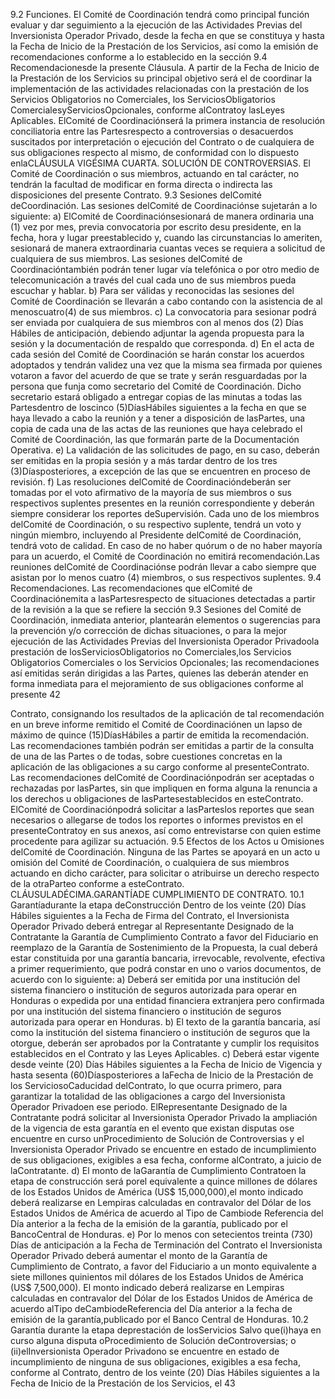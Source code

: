
9.2 Funciones.
El Comité de Coordinación tendrá como principal función evaluar y dar seguimiento a la ejecución de las Actividades
Previas del Inversionista Operador Privado, desde la fecha en que se constituya y hasta la Fecha de Inicio de la
Prestación de los Servicios, así como la emisión de recomendaciones conforme a lo establecido en la sección 9.4
Recomendacionesde la presente Cláusula.
A partir de la Fecha de Inicio de la Prestación de los Servicios su principal objetivo será el de coordinar la
implementación de las actividades relacionadas con la prestación de los Servicios Obligatorios no Comerciales, los
ServiciosObligatorios ComercialesyServiciosOpcionales, conforme alContratoy lasLeyes Aplicables.
ElComité de Coordinaciónserá la primera instancia de resolución conciliatoria entre las Partesrespecto a controversias
o desacuerdos suscitados por interpretación o ejecución del Contrato o de cualquiera de sus obligaciones respecto al
mismo, de conformidad con lo dispuesto enlaCLÁUSULA VIGÉSIMA CUARTA. SOLUCIÓN DE CONTROVERSIAS.
El Comité de Coordinación o sus miembros, actuando en tal carácter, no tendrán la facultad de modificar en forma
directa o indirecta las disposiciones del presente Contrato.
9.3 Sesiones delComité deCoordinación.
Las sesiones delComité de Coordinaciónse sujetarán a lo siguiente:
a) ElComité de Coordinaciónsesionará de manera ordinaria una (1) vez por mes, previa convocatoria por escrito
desu presidente, en la fecha, hora y lugar preestablecido y, cuando las circunstancias lo ameriten, sesionará
de manera extraordinaria cuantas veces se requiera a solicitud de cualquiera de sus miembros. Las sesiones
delComité de Coordinacióntambién podrán tener lugar vía telefónica o por otro medio de telecomunicación a
través del cual cada uno de sus miembros pueda escuchar y hablar.
b) Para ser válidas y reconocidas las sesiones del Comité de Coordinación se llevarán a cabo contando con la
asistencia de al menoscuatro(4) de sus miembros.
c) La convocatoria para sesionar podrá ser enviada por cualquiera de sus miembros con al menos dos (2) Días
Hábiles de anticipación, debiendo adjuntar la agenda propuesta para la sesión y la documentación de respaldo
que corresponda.
d) En el acta de cada sesión del Comité de Coordinación se harán constar los acuerdos adoptados y tendrán
validez una vez que la misma sea firmada por quienes votaron a favor del acuerdo de que se trate y serán
resguardadas por la persona que funja como secretario del Comité de Coordinación. Dicho secretario estará
obligado a entregar copias de las minutas a todas las Partesdentro de loscinco (5)DíasHábiles siguientes a
la fecha en que se haya llevado a cabo la reunión y a tener a disposición de lasPartes, una copia de cada una
de las actas de las reuniones que haya celebrado el Comité de Coordinación, las que formarán parte de la
Documentación Operativa.
e) La validación de las solicitudes de pago, en su caso, deberán ser emitidas en la propia sesión y a más tardar
dentro de los tres (3)Díasposteriores, a excepción de las que se encuentren en proceso de revisión.
f) Las resoluciones delComité de Coordinacióndeberán ser tomadas por el voto afirmativo de la mayoría de sus
miembros o sus respectivos suplentes presentes en la reunión correspondiente y deberán siempre considerar
los reportes deSupervisión. Cada uno de los miembros delComité de Coordinación, o su respectivo suplente,
tendrá un voto y ningún miembro, incluyendo al Presidente delComité de Coordinación, tendrá voto de calidad.
En caso de no haber quórum o de no haber mayoría para un acuerdo, el Comité de Coordinación no emitirá
recomendación.Las reuniones delComité de Coordinaciónse podrán llevar a cabo siempre que asistan por lo
menos cuatro (4) miembros, o sus respectivos suplentes.
9.4 Recomendaciones.
Las recomendaciones que elComité de Coordinaciónemita a lasPartesrespecto de situaciones detectadas a partir de la
revisión a la que se refiere la sección 9.3 Sesiones del Comité de Coordinación, inmediata anterior, plantearán
elementos o sugerencias para la prevención y/o corrección de dichas situaciones, o para la mejor ejecución de las
Actividades Previas del Inversionista Operador Privadoola prestación de losServiciosObligatorios no Comerciales,los
Servicios Obligatorios Comerciales o los Servicios Opcionales; las recomendaciones así emitidas serán dirigidas a las
Partes, quienes las deberán atender en forma inmediata para el mejoramiento de sus obligaciones conforme al presente
42

Contrato, consignando los resultados de la aplicación de tal recomendación en un breve informe remitido el Comité de
Coordinaciónen un lapso de máximo de quince (15)DíasHábiles a partir de emitida la recomendación.
Las recomendaciones también podrán ser emitidas a partir de la consulta de una de las Partes o de todas, sobre
cuestiones concretas en la aplicación de las obligaciones a su cargo conforme al presenteContrato.
Las recomendaciones delComité de Coordinaciónpodrán ser aceptadas o rechazadas por lasPartes, sin que impliquen
en forma alguna la renuncia a los derechos u obligaciones de lasPartesestablecidos en esteContrato.
ElComité de Coordinaciónpodrá solicitar a lasParteslos reportes que sean necesarios o allegarse de todos los reportes
o informes previstos en el presenteContratoy en sus anexos, así como entrevistarse con quien estime procedente para
agilizar su actuación.
9.5 Efectos de los Actos u Omisiones delComité de Coordinación.
Ninguna de las Partes se apoyará en un acto u omisión del Comité de Coordinación, o cualquiera de sus miembros
actuando en dicho carácter, para solicitar o atribuirse un derecho respecto de la otraParteo conforme a esteContrato.
CLÁUSULADÉCIMA.GARANTÍADE CUMPLIMIENTO DE CONTRATO.
10.1 Garantíadurante la etapa deConstrucción
Dentro de los veinte (20) Días Hábiles siguientes a la Fecha de Firma del Contrato, el Inversionista Operador Privado
deberá entregar al Representante Designado de la Contratante la Garantía de Cumplimiento Contrato a favor del
Fiduciario en reemplazo de la Garantía de Sostenimiento de la Propuesta, la cual deberá estar constituida por una
garantía bancaria, irrevocable, revolvente, efectiva a primer requerimiento, que podrá constar en uno o varios
documentos, de acuerdo con lo siguiente:
a) Deberá ser emitida por una institución del sistema financiero o institución de seguros autorizada para operar en
Honduras o expedida por una entidad financiera extranjera pero confirmada por una institución del sistema
financiero o institución de seguros autorizada para operar en Honduras.
b) El texto de la garantía bancaria, así como la institución del sistema financiero o institución de seguros que la
otorgue, deberán ser aprobados por la Contratante y cumplir los requisitos establecidos en el Contrato y las
Leyes Aplicables.
c) Deberá estar vigente desde veinte (20) Días Hábiles siguientes a la Fecha de Inicio de Vigencia y hasta
sesenta (60)Díasposteriores a laFecha de Inicio de la Prestación de los ServiciosoCaducidad delContrato,
lo que ocurra primero, para garantizar la totalidad de las obligaciones a cargo del Inversionista Operador
Privadoen ese periodo.
ElRepresentante Designado de la Contratante podrá solicitar al Inversionista Operador Privado la ampliación
de la vigencia de esta garantía en el evento que existan disputas ose encuentre en curso unProcedimiento de
Solución de Controversias y el Inversionista Operador Privado se encuentre en estado de incumplimiento de
sus obligaciones, exigibles a esa fecha, conforme alContrato, a juicio de laContratante.
d) El monto de laGarantía de Cumplimiento Contratoen la etapa de construcción será porel equivalente a quince
millones de dólares de los Estados Unidos de América (US$ 15,000,000),el monto indicado deberá realizarse
en Lempiras calculadas en contravalor del Dólar de los Estados Unidos de América de acuerdo al Tipo de
Cambiode Referencia del Día anterior a la fecha de la emisión de la garantía, publicado por el BancoCentral
de Honduras.
e) Por lo menos con setecientos treinta (730) Días de anticipación a la Fecha de Terminación del Contrato el
Inversionista Operador Privado deberá aumentar el monto de la Garantía de Cumplimiento de Contrato, a favor
del Fiduciario a un monto equivalente a siete millones quinientos mil dólares de los Estados Unidos de América
(US$ 7,500,000). El monto indicado deberá realizarse en Lempiras calculadas en contravalor del Dólar de los
Estados Unidos de América de acuerdo alTipo deCambiodeReferencia del Día anterior a la fecha de emisión
de la garantía,publicado por el Banco Central de Honduras.
10.2 Garantía durante la etapa deprestación de losServicios
Salvo que(i)haya en curso alguna disputa oProcedimiento de Solución deControversias; o (ii)elInversionista Operador
Privadono se encuentre en estado de incumplimiento de ninguna de sus obligaciones, exigibles a esa fecha, conforme al
Contrato, dentro de los veinte (20) Días Hábiles siguientes a la Fecha de Inicio de la Prestación de los Servicios, el
43
